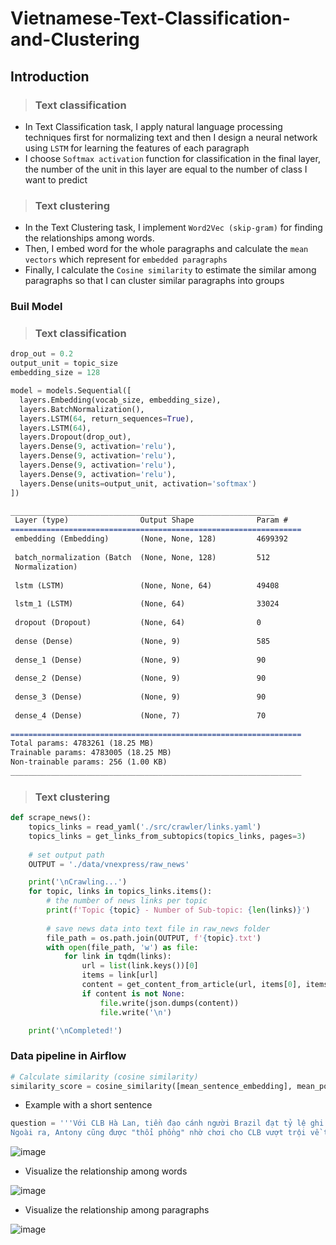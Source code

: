 # Vietnamese-Text-Classification-and-Clustering

## Introduction
> ### Text classification
- In Text Classification task, I apply natural language processing techniques first for normalizing text and then I design a neural network using `LSTM` for learning the features of each paragraph
- I choose `Softmax activation` function for classification in the final layer, the number of the unit in this layer are equal to the number of class I want to predict
> ### Text clustering
- In the Text Clustering task, I implement `Word2Vec (skip-gram)` for finding the relationships among words. 
- Then, I embed word for the whole paragraphs and calculate the `mean vectors` which represent for `embedded paragraphs`
- Finally, I calculate the `Cosine similarity` to estimate the similar among paragraphs so that I can cluster similar paragraphs into groups

### Buil Model
> ### Text classification
```python
drop_out = 0.2
output_unit = topic_size
embedding_size = 128

model = models.Sequential([
  layers.Embedding(vocab_size, embedding_size),
  layers.BatchNormalization(),
  layers.LSTM(64, return_sequences=True),
  layers.LSTM(64),
  layers.Dropout(drop_out),
  layers.Dense(9, activation='relu'),
  layers.Dense(9, activation='relu'),
  layers.Dense(9, activation='relu'),
  layers.Dense(9, activation='relu'),
  layers.Dense(units=output_unit, activation='softmax')
])
```
```markdown
___________________________________________________________
 Layer (type)                Output Shape              Param #   
=================================================================
 embedding (Embedding)       (None, None, 128)         4699392   
                                                                 
 batch_normalization (Batch  (None, None, 128)         512       
 Normalization)                                                  
                                                                 
 lstm (LSTM)                 (None, None, 64)          49408     
                                                                 
 lstm_1 (LSTM)               (None, 64)                33024     
                                                                 
 dropout (Dropout)           (None, 64)                0         
                                                                 
 dense (Dense)               (None, 9)                 585       
                                                                 
 dense_1 (Dense)             (None, 9)                 90        
                                                                 
 dense_2 (Dense)             (None, 9)                 90        
                                                                 
 dense_3 (Dense)             (None, 9)                 90        
                                                                 
 dense_4 (Dense)             (None, 7)                 70        
                                                                 
=================================================================
Total params: 4783261 (18.25 MB)
Trainable params: 4783005 (18.25 MB)
Non-trainable params: 256 (1.00 KB)
_________________________________________________________________
```

>### Text clustering
```python
def scrape_news():
    topics_links = read_yaml('./src/crawler/links.yaml')
    topics_links = get_links_from_subtopics(topics_links, pages=3)
        
    # set output path
    OUTPUT = './data/vnexpress/raw_news'

    print('\nCrawling...')
    for topic, links in topics_links.items():
        # the number of news links per topic
        print(f'Topic {topic} - Number of Sub-topic: {len(links)}')
        
        # save news data into text file in raw_news folder
        file_path = os.path.join(OUTPUT, f'{topic}.txt')
        with open(file_path, 'w') as file:
            for link in tqdm(links):
                url = list(link.keys())[0]
                items = link[url]
                content = get_content_from_article(url, items[0], items[1], topic)
                if content is not None:
                    file.write(json.dumps(content))
                    file.write('\n')

    print('\nCompleted!')
```

### Data pipeline in Airflow
```python
# Calculate similarity (cosine similarity)
similarity_score = cosine_similarity([mean_sentence_embedding], mean_post_embedding)
```
- Example with a short sentence
```python
question = '''Với CLB Hà Lan, tiền đạo cánh người Brazil đạt tỷ lệ ghi bàn và kiến tạo kỳ vọng là 0,58, chỉ xếp thứ 14 nếu đặt ở Ngoại hạng Anh. 
Ngoài ra, Antony cũng được "thổi phồng" nhờ chơi cho CLB vượt trội về tài chính và lực lượng so với phần còn lại của giải vô địch Hà Lan.'''
```
![image](https://github.com/Narius2030/Vietnamese-Text-Classification-and-Clustering/assets/94912102/cb19553b-5e8a-4c5d-b717-f8c438da6a9e)

- Visualize the relationship among words

![image](https://github.com/Narius2030/Vietnamese-Text-Classification-and-Clustering/assets/94912102/e6a9263b-ddad-479c-a4ee-8dcd9d861180)

- Visualize the relationship among paragraphs

![image](https://github.com/Narius2030/Vietnamese-Text-Classification-and-Clustering/assets/94912102/fb77ecfe-f9b6-4747-aabe-6aca71750894)


